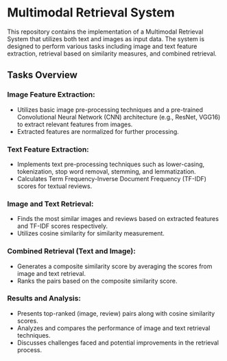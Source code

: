 # Multimodal Retrieval System

This repository contains the implementation of a Multimodal Retrieval System that utilizes both text and images as input data. The system is designed to perform various tasks including image and text feature extraction, retrieval based on similarity measures, and combined retrieval.

## Tasks Overview

### Image Feature Extraction:
- Utilizes basic image pre-processing techniques and a pre-trained Convolutional Neural Network (CNN) architecture (e.g., ResNet, VGG16) to extract relevant features from images.
- Extracted features are normalized for further processing.

### Text Feature Extraction:
- Implements text pre-processing techniques such as lower-casing, tokenization, stop word removal, stemming, and lemmatization.
- Calculates Term Frequency-Inverse Document Frequency (TF-IDF) scores for textual reviews.

### Image and Text Retrieval:
- Finds the most similar images and reviews based on extracted features and TF-IDF scores respectively.
- Utilizes cosine similarity for similarity measurement.

### Combined Retrieval (Text and Image):
- Generates a composite similarity score by averaging the scores from image and text retrieval.
- Ranks the pairs based on the composite similarity score.

### Results and Analysis:
- Presents top-ranked (image, review) pairs along with cosine similarity scores.
- Analyzes and compares the performance of image and text retrieval techniques.
- Discusses challenges faced and potential improvements in the retrieval process.
